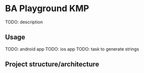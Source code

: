 
# BA Playground KMP
TODO: description

## Usage
TODO: android app
TODO: ios app
TODO: task to generate strings

## Project structure/architecture


## 

